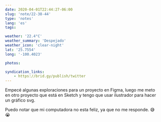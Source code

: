 ```yaml
---
date: 2020-04-01T22:44:27-06:00
slug: 'note/22-38-44'
type: 'notes'
lang: 'es'
tags:

weather: '22.4°C'
weather_summary: 'Despejado'
weather_icon: 'clear-night'
lat: '25.7554'
long: '-100.4023'

photos:

syndication_links:
    - https://brid.gy/publish/twitter
---
```

Empecé algunas exploraciones para un proyecto en Figma, luego me meto en otro proyecto que está en Sketch y tengo que usar ilustrador para hacer un gráfico svg. 

Puedo notar que mi computadora no esta feliz, ya que no me responde. 😅😭